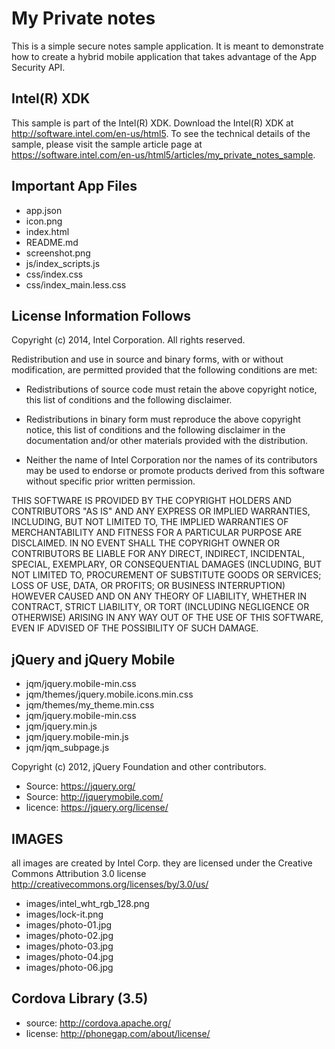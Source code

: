 My Private notes
=====
This is a simple secure notes sample application. It is meant to demonstrate how to create a hybrid mobile application
that takes advantage of the App Security API. 

Intel(R) XDK
--------------------------
This sample is part of the Intel(R) XDK. Download the Intel(R) XDK at http://software.intel.com/en-us/html5. 
To see the technical details of the sample, please visit the sample article page 
at https://software.intel.com/en-us/html5/articles/my_private_notes_sample.

Important App Files
---------------------------
* app.json
* icon.png
* index.html
* README.md
* screenshot.png
* js/index_scripts.js
* css/index.css
* css/index_main.less.css


License Information Follows
---------------------------
Copyright (c) 2014, Intel Corporation. All rights reserved.

Redistribution and use in source and binary forms, with or without modification, 
are permitted provided that the following conditions are met:

- Redistributions of source code must retain the above copyright notice, 
  this list of conditions and the following disclaimer.

- Redistributions in binary form must reproduce the above copyright notice, 
  this list of conditions and the following disclaimer in the documentation 
  and/or other materials provided with the distribution.

- Neither the name of Intel Corporation nor the names of its contributors 
  may be used to endorse or promote products derived from this software 
  without specific prior written permission.

THIS SOFTWARE IS PROVIDED BY THE COPYRIGHT HOLDERS AND CONTRIBUTORS "AS IS" 
AND ANY EXPRESS OR IMPLIED WARRANTIES, INCLUDING, BUT NOT LIMITED TO, 
THE IMPLIED WARRANTIES OF MERCHANTABILITY AND FITNESS FOR A PARTICULAR PURPOSE 
ARE DISCLAIMED. IN NO EVENT SHALL THE COPYRIGHT OWNER OR CONTRIBUTORS BE 
LIABLE FOR ANY DIRECT, INDIRECT, INCIDENTAL, SPECIAL, EXEMPLARY, OR 
CONSEQUENTIAL DAMAGES (INCLUDING, BUT NOT LIMITED TO, PROCUREMENT OF SUBSTITUTE 
GOODS OR SERVICES; LOSS OF USE, DATA, OR PROFITS; OR BUSINESS INTERRUPTION) 
HOWEVER CAUSED AND ON ANY THEORY OF LIABILITY, WHETHER IN CONTRACT, STRICT 
LIABILITY, OR TORT (INCLUDING NEGLIGENCE OR OTHERWISE) ARISING IN ANY WAY OUT 
OF THE USE OF THIS SOFTWARE, EVEN IF ADVISED OF THE POSSIBILITY OF SUCH DAMAGE.

jQuery and jQuery Mobile
------------------------
* jqm/jquery.mobile-min.css
* jqm/themes/jquery.mobile.icons.min.css
* jqm/themes/my_theme.min.css
* jqm/jquery.mobile-min.css
* jqm/jquery.min.js
* jqm/jquery.mobile-min.js
* jqm/jqm_subpage.js

Copyright (c) 2012, jQuery Foundation and other contributors.

* Source:   https://jquery.org/
* Source:   http://jquerymobile.com/
* licence:  https://jquery.org/license/

IMAGES
-----------------------------------------------------------------------------
all images are created by Intel Corp. 
they are licensed under the Creative Commons Attribution 3.0 license 
http://creativecommons.org/licenses/by/3.0/us/

* images/intel_wht_rgb_128.png
* images/lock-it.png
* images/photo-01.jpg
* images/photo-02.jpg
* images/photo-03.jpg
* images/photo-04.jpg
* images/photo-06.jpg

Cordova Library (3.5)
--------------------------
* source:  http://cordova.apache.org/
* license:  http://phonegap.com/about/license/


